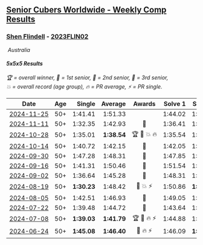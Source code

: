<style>table {white-space: nowrap;}</style>
<link rel="stylesheet" type="text/css" href="/scw-comp/css/flags.css" />

## [Senior Cubers Worldwide - Weekly Comp Results](/scw-comp/results/)
### [Shen Flindell](README.md) - [2023FLIN02](https://www.worldcubeassociation.org/persons/2023FLIN02?event=555)

<i class="flag flag-AU" />&nbsp;Australia

#### 5x5x5 Results

<span style="white-space: nowrap;">🏆 = overall winner</span>, <span style="white-space: nowrap;">🥇 = 1st senior</span>, <span style="white-space: nowrap;">🥈 = 2nd senior</span>, <span style="white-space: nowrap;">🥉 = 3rd senior</span>, <span style="white-space: nowrap;">💥 = overall record (age group)</span>, <span style="white-space: nowrap;">🔥 = PR average</span>, <span style="white-space: nowrap;">⚡ = PR single</span>.

| Date | Age | Single | Average | Awards | Solve 1 | Solve 2 | Solve 3 | Solve 4 | Solve 5 | Video |
| :--: | :--: | --: | --: | :--: | --: | --: | --: | --: | --: | :-- |
| [2024-11-25](../../results/2024-11-25/555.md) | 50+ | 1:41.41 | 1:51.33 |  | 1:44.02 | 1:58.44 | 1:51.54 | 2:03.33 | 1:41.41 | [Desktop](https://www.facebook.com/745394767/videos/1100968217704352) / [Mobile](https://m.facebook.com/745394767/videos/1100968217704352) |
| [2024-11-11](../../results/2024-11-11/555.md) | 50+ | 1:32.35 | 1:42.93 | 🥈 | 1:36.41 | 1:46.52 | 1:45.87 | 1:32.35 | 1:51.61 | [Desktop](https://www.facebook.com/745394767/videos/548609307792472) / [Mobile](https://m.facebook.com/745394767/videos/548609307792472) |
| [2024-10-28](../../results/2024-10-28/555.md) | 50+ | 1:35.01 | **1:38.54** | 🏆 🥇 💥 🔥 | 1:35.54 | 1:43.80 | 1:35.01 | 1:42.72 | 1:37.35 | [Desktop](https://www.facebook.com/745394767/videos/3295720087229353) / [Mobile](https://m.facebook.com/745394767/videos/3295720087229353) |
| [2024-10-14](../../results/2024-10-14/555.md) | 50+ | 1:40.72 | 1:42.15 | 🥈 | 1:42.05 | 1:43.60 | 1:40.81 | 1:40.72 | 1:52.23 | [Desktop](https://www.facebook.com/745394767/videos/1506182089874731) / [Mobile](https://m.facebook.com/745394767/videos/1506182089874731) |
| [2024-09-30](../../results/2024-09-30/555.md) | 50+ | 1:47.28 | 1:48.31 | 🥉 | 1:47.85 | 1:47.33 | 1:49.76 | 1:47.28 | 1:49.87 | [Desktop](https://www.facebook.com/745394767/videos/571541305213523) / [Mobile](https://m.facebook.com/745394767/videos/571541305213523) |
| [2024-09-16](../../results/2024-09-16/555.md) | 50+ | 1:41.31 | 1:50.46 | 🥈 | 1:51.54 | 1:49.69 | 1:50.14 | 1:41.31 | 1:51.58 | [Desktop](https://www.facebook.com/745394767/videos/558782570049137) / [Mobile](https://m.facebook.com/745394767/videos/558782570049137) |
| [2024-09-02](../../results/2024-09-02/555.md) | 50+ | 1:36.64 | 1:45.28 | 🥉 | 1:48.31 | 1:50.56 | 1:36.64 | 1:47.94 | 1:39.59 | [Desktop](https://www.facebook.com/745394767/videos/1054912126021518) / [Mobile](https://m.facebook.com/745394767/videos/1054912126021518) |
| [2024-08-19](../../results/2024-08-19/555.md) | 50+ | **1:30.23** | 1:48.42 | 🥉 💥 ⚡ | 1:50.86 | **1:30.23** | 1:34.23 | 2:00.16 | DNF | [Desktop](https://www.facebook.com/745394767/videos/524150706785903) / [Mobile](https://m.facebook.com/745394767/videos/524150706785903) |
| [2024-08-05](../../results/2024-08-05/555.md) | 50+ | 1:42.51 | 1:46.93 | 🥉 | 1:49.05 | 1:42.51 | 1:46.97 | 1:55.39 | 1:44.78 | [Desktop](https://www.facebook.com/745394767/videos/8006104532768349) / [Mobile](https://m.facebook.com/745394767/videos/8006104532768349) |
| [2024-07-22](../../results/2024-07-22/555.md) | 50+ | 1:39.48 | 1:44.72 | 🥈 | 1:43.64 | 1:39.48 | 2:07.33 | 1:49.26 | 1:41.25 | [Desktop](https://www.facebook.com/events/785148847162745/permalink/790755406602089) / [Mobile](https://m.facebook.com/events/785148847162745?view=permalink&id=790755406602089) |
| [2024-07-08](../../results/2024-07-08/555.md) | 50+ | **1:39.03** | **1:41.79** | 🏆 🥇 🔥 ⚡ | 1:44.88 | 1:41.32 | 1:39.17 | **1:39.03** | 1:49.06 | [Desktop](https://www.facebook.com/745394767/videos/3684694011806728) / [Mobile](https://m.facebook.com/745394767/videos/3684694011806728) |
| [2024-06-24](../../results/2024-06-24/555.md) | 50+ | **1:45.08** | **1:46.40** | 🥈 🔥 ⚡ | 1:46.09 | **1:45.08** | 1:47.20 | 2:01.08 | 1:45.92 | [Desktop](https://www.facebook.com/745394767/videos/998963765234428) / [Mobile](https://m.facebook.com/745394767/videos/998963765234428) |


<!-- Global site tag (gtag.js) - Google Analytics -->
<script async src="https://www.googletagmanager.com/gtag/js?id=UA-86348435-3"></script>
<script>window.dataLayer = window.dataLayer || []; function gtag() {dataLayer.push(arguments);} gtag('js', new Date()); gtag('config', 'UA-86348435-3');</script>
